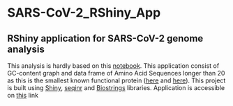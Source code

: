 # SARS-CoV-2_RShiny_App
## RShiny application for SARS-CoV-2 genome analysis
This analysis is hardly based on this [notebook](https://www.kaggle.com/abishpius/covid-19-genome-proteins-analysis-with-biopython). This application consist of GC-content graph and data frame of Amino Acid Sequences longer than 20 as this is the smallest known functional protein ([here](https://www.science20.com/princerain/blog/smallest_protein) and [here](http://proteopedia.org/wiki/index.php/1l2y)).
This project is built using [Shiny](https://shiny.rstudio.com), [seqinr](https://cran.r-project.org/web/packages/seqinr/index.html) and [Biostrings](https://bioconductor.org/packages/release/bioc/html/Biostrings.html) libraries.
Application is accessible on [this](https://blanar.shinyapps.io/sars-cov-2_rshiny_app/) link
